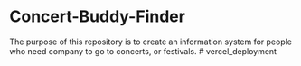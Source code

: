 # Concert-Buddy-Finder
The purpose of this repository is to create an information system for people who need company to go to concerts, or festivals.
#   v e r c e l _ d e p l o y m e n t  
 